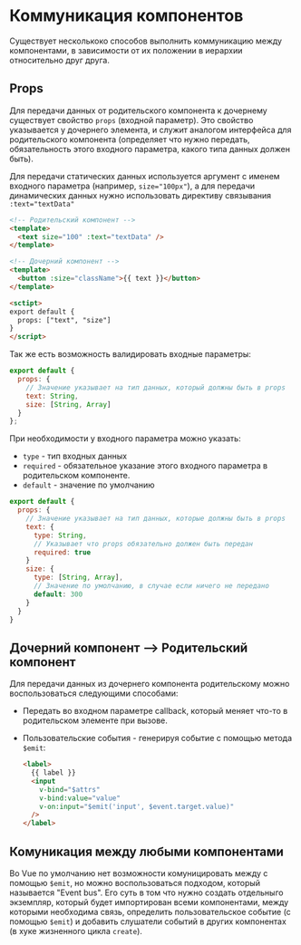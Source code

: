 # Коммуникация компонентов

Существует несколькоко способов выполнить коммуникацию между компонентами, в зависимости от их положении в иерархии относительно друг друга.

## Props

Для передачи данных от родительского компонента к дочернему существует свойство `props` (входной параметр). Это свойство указывается у дочернего элемента, и служит аналогом интерфейса для родительского компонента (определяет что нужно передать, обязательность этого входного параметра, какого типа данных должен быть).

Для передачи статических данных используется аргумент c именем входного параметра (например, `size="100px"`), а для передачи динамических данных нужно использовать директиву связывания `:text="textData"`

```html
<!-- Родительский компонент -->
<template>
  <text size="100" :text="textData" />
</template>
```

```html
<!-- Дочерний компонент -->
<template>
  <button :size="className">{{ text }}</button>
</template>

<sctipt>
export default {
  props: ["text", "size"]
}
</script>
```

Так же есть возможность валидировать входные параметры:

```js
export default {
  props: {
    // Значение указывает на тип данных, который должны быть в props
    text: String,
    size: [String, Array]
  }
};
```

При необходимости у входного параметра можно указать:

- `type` - тип входных данных
- `required` - обязательное указание этого входного параметра в родительском компоненте.
- `default` - значение по умолчанию

```js
export default {
  props: {
    // Значение указывает на тип данных, которые должны быть в props
    text: {
      type: String,
      // Указывает что props обязательно должен быть передан
      required: true
    }
    size: {
      type: [String, Array],
      // Значение по умолчанию, в случае если ничего не передано
      default: 300
    }
  }
}
```

## Дочерний компонент --> Родительский компонент

Для передачи данных из дочернего компонента родительскому можно воспользоваться следующими способами:

- Передать во входном параметре callback, который меняет что-то в родительском элементе при вызове.
- Пользовательские события - генерируя событие с помощью метода `$emit`:

  ```html
  <label>
    {{ label }}
    <input
      v-bind="$attrs"
      v-bind:value="value"
      v-on:input="$emit('input', $event.target.value)"
    />
  </label>
  ```

## Комуникация между любыми компонентами

Во Vue по умолчанию нет возможности комуницировать между с помощью `$emit`, но можно воспользоваться подходом, который называется "Event bus". Его суть в том что нужно создать отдельныго экземпляр, который будет импортирован всеми компонентами, между которыми необходима связь, определить пользовательское событие (с помощью `$emit`) и добавить слушатели событий в других компонентах (в хуке жизненного цикла `create`).
